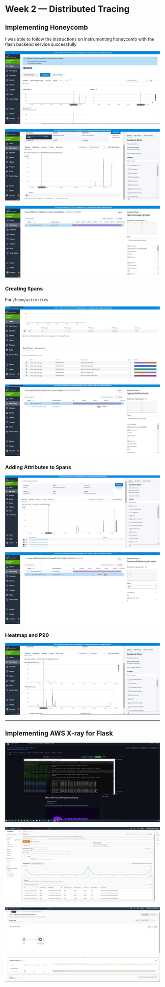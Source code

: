 # Week 2 — Distributed Tracing


## Implementing Honeycomb

I was able to follow the instructions on instrumenting honeycomb with the flash backend service successfully.

  ![honeycomb](./assets//hc_1.JPG)


  ![honeycomb](./assets//hc_2.JPG)


  ![honeycomb](./assets//hc_trace.JPG)

### Creating Spans

  For `/home/activities`

   ![honeycomb span](./assets//hc_span.JPG)

   ![honeycomb span](./assets//hc_span1.JPG)

  ### Adding Attributes to Spans


  ![honeycomb attributes](./assets//hc_attributes.JPG)

  ![honeycomb attributes](./assets//hc_attributes1.JPG)
   

  ### Heatmap and P90

  ![honeycomb heatmap](./assets//hc_heatmap.JPG)



---
## Implementing AWS X-ray for Flask

  ![xray](./assets//aws_xray.JPG)

  ![xray trace](./assets//aws_xray_trace.JPG)

  ![xray trace](./assets//aws_xray_trace1.JPG)